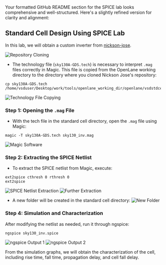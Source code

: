 Your formatted GitHub README section for the SPICE lab looks comprehensive and well-structured. Here's a slightly refined version for clarity and alignment:


## Standard Cell Design Using SPICE Lab

In this lab, we will obtain a custom inverter from [nickson-jose](https://github.com/nickson-jose/vsdstdcelldesign.git).

![Repository Cloning](https://github.com/navi2311/DIGITAL-VLSI-SOC-DESIGN-AND-PLANNING/assets/134842758/33a7c5e6-f915-4bbc-9e82-749b15621579)


* The technology file (`sky130A-GDS.tech`) is necessary to interpret `.mag` files correctly in Magic. This file is copied from the OpenLane working directory to the directory where you cloned Nickson Jose's repository:

```
cp sky130A-GDS.tech /home/vsduser/Desktop/work/tools/openlane_working_dir/openlane/vsdstdcelldesign
```
![Technology File Copying](https://github.com/navi2311/DIGITAL-VLSI-SOC-DESIGN-AND-PLANNING/assets/134842758/b305fe52-5998-408b-bdfb-d7b9d74d09ba)

### Step 1: Opening the `.mag` File
* With the tech file in the standard cell directory, open the `.mag` file using Magic:
```
magic -T sky130A-GDS.tech sky130_inv.mag
```
![Magic Software](https://github.com/navi2311/DIGITAL-VLSI-SOC-DESIGN-AND-PLANNING/assets/134842758/d9f624be-e8a9-4c0f-b7a9-299b960c00c6)

### Step 2: Extracting the SPICE Netlist
* To extract the SPICE netlist from Magic, execute:
```
ext2spice cthresh 0 rthresh 0
ext2spice
```
![SPICE Netlist Extraction](https://github.com/navi2311/DIGITAL-VLSI-SOC-DESIGN-AND-PLANNING/assets/134842758/11b3d0d7-d17a-4e1a-be59-999b3dacc582)
![Further Extraction](https://github.com/navi2311/DIGITAL-VLSI-SOC-DESIGN-AND-PLANNING/assets/134842758/1a7ea2e4-995d-4dd8-9a8b-480268a4e520)


* A new folder will be created in the standard cell directory:
![New Folder](https://github.com/navi2311/DIGITAL-VLSI-SOC-DESIGN-AND-PLANNING/assets/134842758/7b73a579-808f-4f64-bb78-ea6f02afcb97)

### Step 4: Simulation and Characterization
After modifying the netlist as needed, run it through ngspice:
```
ngspice sky130_inv.spice

```
![ngspice Output 1](https://github.com/navi2311/DIGITAL-VLSI-SOC-DESIGN-AND-PLANNING/assets/134842758/629e88d1-8383-4c47-a45c-eea33f0a7d3e)
![ngspice Output 2](https://github.com/navi2311/DIGITAL-VLSI-SOC-DESIGN-AND-PLANNING/assets/134842758/a4f0b786-f874-4e42-9fee-ef582a9b4314)

From the simulation graphs, we will obtain the characterization of the cell, including rise time, fall time, propagation delay, and cell fall delay.


